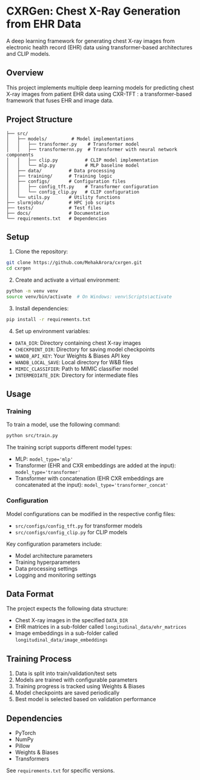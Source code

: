 # CXRGen: Chest X-Ray Generation from EHR Data

A deep learning framework for generating chest X-ray images from electronic health record (EHR) data using transformer-based architectures and CLIP models.

## Overview

This project implements multiple deep learning models for predicting chest X-ray images from patient EHR data using CXR-TFT : a transformer-based framework that fuses EHR and image data. 

## Project Structure

```
├── src/
│   ├── models/         # Model implementations
│   │   ├── transformer.py    # Transformer model
│   │   ├── transformernn.py  # Transformer with neural network components
│   │   ├── clip.py          # CLIP model implementation
│   │   └── mlp.py           # MLP baseline model
│   ├── data/          # Data processing
│   ├── training/      # Training logic
│   ├── configs/       # Configuration files
│   │   ├── config_tft.py    # Transformer configuration
│   │   └── config_clip.py   # CLIP configuration
│   └── utils.py       # Utility functions
├── slurmjobs/         # HPC job scripts
├── tests/             # Test files
├── docs/              # Documentation
└── requirements.txt   # Dependencies
```

## Setup

1. Clone the repository:
```bash
git clone https://github.com/MehakArora/cxrgen.git
cd cxrgen
```

2. Create and activate a virtual environment:
```bash
python -m venv venv
source venv/bin/activate  # On Windows: venv\Scripts\activate
```

3. Install dependencies:
```bash
pip install -r requirements.txt
```

4. Set up environment variables:
- `DATA_DIR`: Directory containing chest X-ray images
- `CHECKPOINT_DIR`: Directory for saving model checkpoints
- `WANDB_API_KEY`: Your Weights & Biases API key
- `WANDB_LOCAL_SAVE`: Local directory for W&B files
- `MIMIC_CLASSIFIER`: Path to MIMIC classifier model
- `INTERMEDIATE_DIR`: Directory for intermediate files

## Usage

### Training

To train a model, use the following command:

```bash
python src/train.py
```

The training script supports different model types:
- MLP: `model_type='mlp'`
- Transformer (EHR and CXR embeddings are added at the input): `model_type='transformer'`
- Transformer with concatenation (EHR CXR embeddings are concatenated at the input): `model_type='transformer_concat'`

### Configuration

Model configurations can be modified in the respective config files:
- `src/configs/config_tft.py` for transformer models
- `src/configs/config_clip.py` for CLIP models

Key configuration parameters include:
- Model architecture parameters
- Training hyperparameters
- Data processing settings
- Logging and monitoring settings

## Data Format

The project expects the following data structure:
- Chest X-ray images in the specified `DATA_DIR`
- EHR matrices in a sub-folder called `longitudinal_data/ehr_matrices`
- Image embeddings in a sub-folder called `longitudinal_data/image_embeddings`

## Training Process

1. Data is split into train/validation/test sets
2. Models are trained with configurable parameters
3. Training progress is tracked using Weights & Biases
4. Model checkpoints are saved periodically
5. Best model is selected based on validation performance

## Dependencies

- PyTorch
- NumPy
- Pillow
- Weights & Biases
- Transformers

See `requirements.txt` for specific versions.
